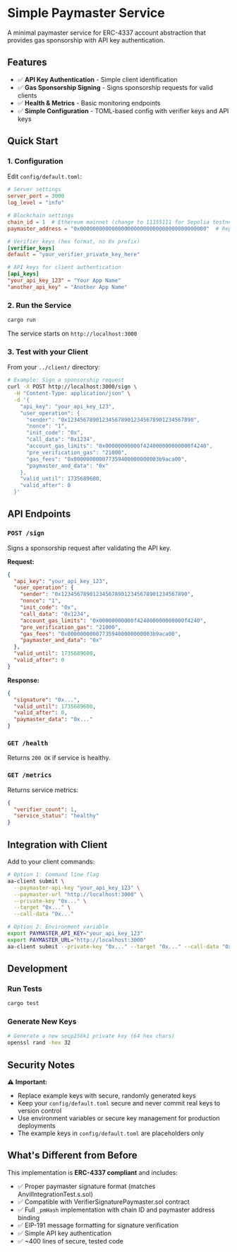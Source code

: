 # Simple Paymaster Service

A minimal paymaster service for ERC-4337 account abstraction that provides gas sponsorship with API key authentication.

## Features

- ✅ **API Key Authentication** - Simple client identification
- ✅ **Gas Sponsorship Signing** - Signs sponsorship requests for valid clients  
- ✅ **Health & Metrics** - Basic monitoring endpoints
- ✅ **Simple Configuration** - TOML-based config with verifier keys and API keys

## Quick Start

### 1. Configuration

Edit `config/default.toml`:

```toml
# Server settings
server_port = 3000
log_level = "info"

# Blockchain settings
chain_id = 1  # Ethereum mainnet (change to 11155111 for Sepolia testnet)
paymaster_address = "0x0000000000000000000000000000000000000000"  # Replace with deployed paymaster address

# Verifier keys (hex format, no 0x prefix)
[verifier_keys]
default = "your_verifier_private_key_here"

# API keys for client authentication
[api_keys]
"your_api_key_123" = "Your App Name"
"another_api_key" = "Another App Name"
```

### 2. Run the Service

```bash
cargo run
```

The service starts on `http://localhost:3000`

### 3. Test with your Client

From your `../client/` directory:

```bash
# Example: Sign a sponsorship request
curl -X POST http://localhost:3000/sign \
  -H "Content-Type: application/json" \
  -d '{
    "api_key": "your_api_key_123",
    "user_operation": {
      "sender": "0x1234567890123456789012345678901234567890",
      "nonce": "1",
      "init_code": "0x",
      "call_data": "0x1234",
      "account_gas_limits": "0x00000000000f424000000000000f4240",
      "pre_verification_gas": "21000",
      "gas_fees": "0x000000000077359400000000003b9aca00",
      "paymaster_and_data": "0x"
    },
    "valid_until": 1735689600,
    "valid_after": 0
  }'
```

## API Endpoints

### `POST /sign`

Signs a sponsorship request after validating the API key.

**Request:**
```json
{
  "api_key": "your_api_key_123",
  "user_operation": {
    "sender": "0x1234567890123456789012345678901234567890",
    "nonce": "1",
    "init_code": "0x",
    "call_data": "0x1234",
    "account_gas_limits": "0x00000000000f424000000000000f4240",
    "pre_verification_gas": "21000",
    "gas_fees": "0x000000000077359400000000003b9aca00",
    "paymaster_and_data": "0x"
  },
  "valid_until": 1735689600,
  "valid_after": 0
}
```

**Response:**
```json
{
  "signature": "0x...",
  "valid_until": 1735689600,
  "valid_after": 0,
  "paymaster_data": "0x..."
}
```

### `GET /health`

Returns `200 OK` if service is healthy.

### `GET /metrics`

Returns service metrics:
```json
{
  "verifier_count": 1,
  "service_status": "healthy"
}
```

## Integration with Client

Add to your client commands:

```bash
# Option 1: Command line flag
aa-client submit \
  --paymaster-api-key "your_api_key_123" \
  --paymaster-url "http://localhost:3000" \
  --private-key "0x..." \
  --target "0x..." \
  --call-data "0x..."

# Option 2: Environment variable
export PAYMASTER_API_KEY="your_api_key_123"
export PAYMASTER_URL="http://localhost:3000"
aa-client submit --private-key "0x..." --target "0x..." --call-data "0x..."
```

## Development

### Run Tests

```bash
cargo test
```

### Generate New Keys

```bash
# Generate a new secp256k1 private key (64 hex chars)
openssl rand -hex 32
```

## Security Notes

⚠️ **Important:**
- Replace example keys with secure, randomly generated keys
- Keep your `config/default.toml` secure and never commit real keys to version control
- Use environment variables or secure key management for production deployments
- The example keys in `config/default.toml` are placeholders only

## What's Different from Before

This implementation is **ERC-4337 compliant** and includes:
- ✅ Proper paymaster signature format (matches AnvilIntegrationTest.s.sol)
- ✅ Compatible with VerifierSignaturePaymaster.sol contract
- ✅ Full `_pmHash` implementation with chain ID and paymaster address binding
- ✅ EIP-191 message formatting for signature verification
- ✅ Simple API key authentication
- ✅ ~400 lines of secure, tested code